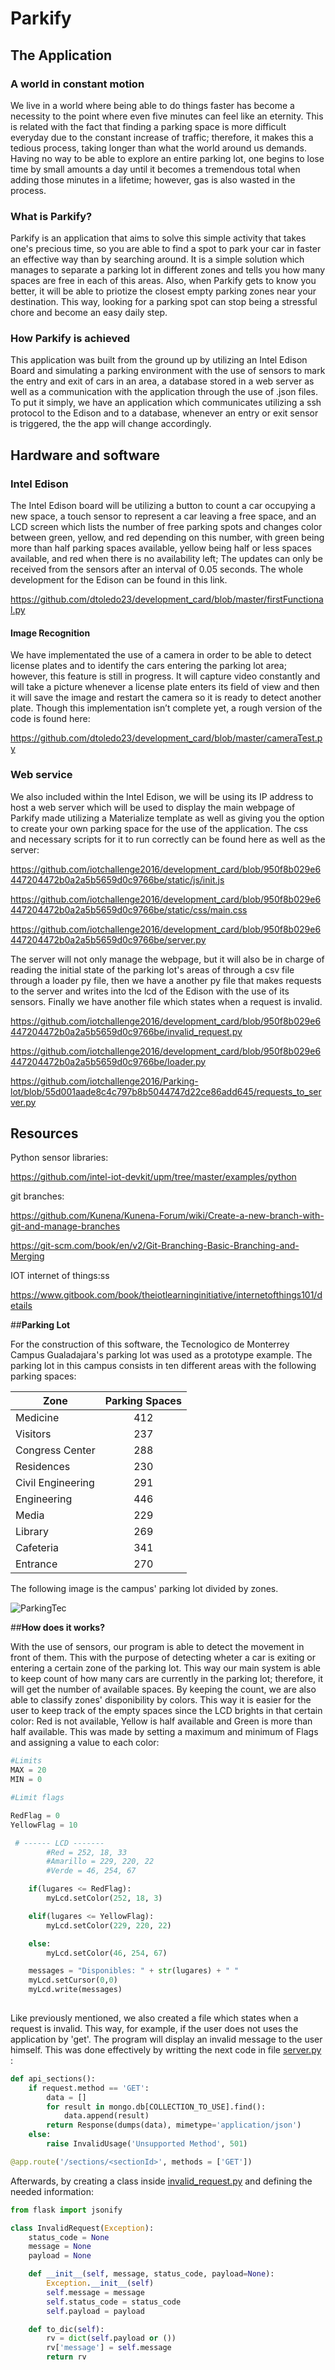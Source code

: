 # Parkify
## The Application

### A world in constant motion

We live in a world where being able to do things faster has become a necessity to the point where even five minutes can feel like an eternity. This is related with the fact that finding a parking space is more difficult everyday due to the constant increase of traffic; therefore, it makes this a tedious process, taking longer than what the world around us demands. Having no way to be able to explore an entire parking lot, one begins to lose time by small amounts a day until it becomes a tremendous total when adding those minutes in a lifetime; however, gas is also wasted in the process.

### What is Parkify?

Parkify is an application that aims to solve this simple activity that takes one's precious time, so you are able to find a spot to park your car in faster an effective way than by searching around. It is a simple solution which manages to separate a parking lot in different zones and tells you how many spaces are free in each of this areas. Also, when Parkify gets to know you better, it will be able to priotize the closest empty parking zones near your destination. This way, looking for a parking spot can stop being a stressful chore and become an easy daily step.

### How Parkify is achieved

This application was built from the ground up by utilizing an Intel Edison Board and simulating a parking environment with the use of sensors to mark the entry and exit of cars in an area, a database stored in a web server as well as a communication with the application through the use of .json files. To put it simply, we have an application which communicates utilizing a ssh protocol to the Edison and to a database, whenever an entry or exit sensor is triggered, the the app will change accordingly.
## Hardware and software
### Intel Edison
The Intel Edison board will be utilizing a button to count a car occupying a new space, a touch sensor to represent a car leaving a free space, and an LCD screen which lists the number of free parking spots and changes color between green, yellow, and red depending on this number, with green being more than half parking spaces available, yellow being half or less spaces available, and red when there is no availability left; The updates can only be received from the sensors after an interval of 0.05 seconds. The whole development for the Edison can be found in this link.

 https://github.com/dtoledo23/development_card/blob/master/firstFunctional.py

#### Image Recognition
We have implementated the use of a camera in order to be able to detect license plates and to identify the cars entering the parking lot area; however, this feature is still in progress. It will capture video constantly and will take a picture whenever a license plate enters its field of view and then it will save the image and restart the camera so it is ready to detect another plate. Though this implementation isn’t complete yet, a rough version of the code is found here:

https://github.com/dtoledo23/development_card/blob/master/cameraTest.py
### Web service
We also included within the Intel Edison, we will be using its IP address to host a web server which will be used to display the main webpage of Parkify made utilizing a Materialize template as well as giving you the option to create your own parking space for the use of the application. The css and necessary scripts for it to run correctly can be found here as well as the server:

 https://github.com/iotchallenge2016/development_card/blob/950f8b029e6447204472b0a2a5b5659d0c9766be/static/js/init.js

https://github.com/iotchallenge2016/development_card/blob/950f8b029e6447204472b0a2a5b5659d0c9766be/static/css/main.css

https://github.com/iotchallenge2016/development_card/blob/950f8b029e6447204472b0a2a5b5659d0c9766be/server.py

The server will not only manage the webpage, but it will also be in charge of reading the initial state of the parking lot's areas of through a csv file through a loader py file, then we have a another py file that makes requests to the server and writes into the lcd of the Edison with the use of its sensors. Finally we have another file which states when a request is invalid.

https://github.com/iotchallenge2016/development_card/blob/950f8b029e6447204472b0a2a5b5659d0c9766be/invalid_request.py

https://github.com/iotchallenge2016/development_card/blob/950f8b029e6447204472b0a2a5b5659d0c9766be/loader.py

https://github.com/iotchallenge2016/Parking-lot/blob/55d001aade8c4c797b8b5044747d22ce86add645/requests_to_server.py

## Resources
Python sensor libraries:

https://github.com/intel-iot-devkit/upm/tree/master/examples/python


git branches:

https://github.com/Kunena/Kunena-Forum/wiki/Create-a-new-branch-with-git-and-manage-branches

https://git-scm.com/book/en/v2/Git-Branching-Basic-Branching-and-Merging


IOT internet of things:ss

https://www.gitbook.com/book/theiotlearninginitiative/internetofthings101/details

##__Parking Lot__

For the construction of this software, the Tecnologico de Monterrey Campus Gualadajara's parking lot was used as a prototype example. The parking lot in this campus consists in ten different areas with the following parking spaces:

Zone | Parking Spaces
---|:---:
Medicine | 412
Visitors | 237
Congress Center | 288
Residences | 230
Civil Engineering | 291
Engineering | 446
Media | 229
Library | 269
Cafeteria | 341 
Entrance | 270

The following image is the campus' parking lot divided by zones. 

![ParkingTec](http://i.imgur.com/L5xOqdS.png)

##__How does it works?__

With the use of sensors, our program is able to detect the movement in front of them. This with the purpose of detecting wheter a car is exiting or entering a certain zone of the parking lot. This way our main system is able to keep count of how many cars are currently in the parking lot; therefore, it will get the number of available spaces. By keeping the count, we are also able to classify zones' disponibility by colors. This way it is easier for the user to keep track of the empty spaces since the LCD brights in that certain color: Red is not available, Yellow is half available and Green is more than half available. This was made by setting a maximum and minimum of Flags and assigning a value to each color: 

```python 
#Limits
MAX = 20
MIN = 0

#Limit flags

RedFlag = 0
YellowFlag = 10

 # ------ LCD -------
        #Red = 252, 18, 33
        #Amarillo = 229, 220, 22
        #Verde = 46, 254, 67

    if(lugares <= RedFlag):
        myLcd.setColor(252, 18, 3)

    elif(lugares <= YellowFlag):
        myLcd.setColor(229, 220, 22)

    else:
        myLcd.setColor(46, 254, 67)

    messages = "Disponibles: " + str(lugares) + " "
    myLcd.setCursor(0,0)
    myLcd.write(messages)
    
```

Like previously mentioned, we also created a file which states when a request is invalid. This way, for example, if the user does not uses the application by 'get'. The program will display an invalid message to the user himself. This was done effectively by writting the next code in file [server.py](https://github.com/iotchallenge2016/development_card/blob/web-service/server.py "Github repository") :

```python
def api_sections():
	if request.method == 'GET':
		data = []
		for result in mongo.db[COLLECTION_TO_USE].find():
			data.append(result)
		return Response(dumps(data), mimetype='application/json')
	else:
		raise InvalidUsage('Unsupported Method', 501)

@app.route('/sections/<sectionId>', methods = ['GET'])
```

Afterwards, by creating a class inside [invalid_request.py](https://github.com/iotchallenge2016/development_card/blob/web-service/invalid_request.py "GitHub repository") and defining the needed information: 
```python
from flask import jsonify

class InvalidRequest(Exception):
	status_code = None
	message = None
	payload = None

	def __init__(self, message, status_code, payload=None):
		Exception.__init__(self)
		self.message = message
		self.status_code = status_code
		self.payload = payload

	def to_dic(self):
		rv = dict(self.payload or ())
		rv['message'] = self.message
		return rv
```
